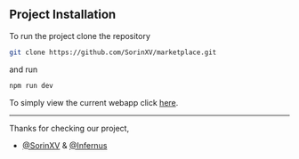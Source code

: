 ## Project Installation

To run the project clone the repository

```bash
git clone https://github.com/SorinXV/marketplace.git
```

and run 

```bash
npm run dev
```

To simply view the current webapp click [here](https://marketplace-aiqyk6rbw-sorinxv.vercel.app/).

-----

Thanks for checking our project,

- [@SorinXV](https://github.com/SorinXV) & [@Infernus](https://github.com/Infernus007)


